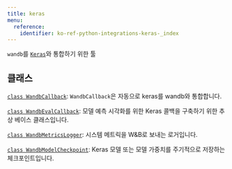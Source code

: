```yaml
---
title: keras
menu:
  reference:
    identifier: ko-ref-python-integrations-keras-_index
---
```


`wandb`를 [`Keras`](https://keras.io/)와 통합하기 위한 툴

## 클래스

[`class WandbCallback`](./wandbcallback.md): `WandbCallback`은 자동으로 keras를 wandb와 통합합니다.

[`class WandbEvalCallback`](./wandbevalcallback.md): 모델 예측 시각화를 위한 Keras 콜백을 구축하기 위한 추상 베이스 클래스입니다.

[`class WandbMetricsLogger`](./wandbmetricslogger.md): 시스템 메트릭을 W&B로 보내는 로거입니다.

[`class WandbModelCheckpoint`](./wandbmodelcheckpoint.md): Keras 모델 또는 모델 가중치를 주기적으로 저장하는 체크포인트입니다.
